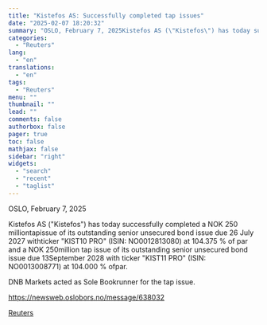 ```yaml
---
title: "Kistefos AS: Successfully completed tap issues"
date: "2025-02-07 18:20:32"
summary: "OSLO, February 7, 2025Kistefos AS (\"Kistefos\") has today successfully completed a NOK 250 milliontapissue of its outstanding senior unsecured bond issue due 26 July 2027 withticker \"KIST10 PRO\" (ISIN: NO0012813080) at 104.375 % of par and a NOK 250million tap issue of its outstanding senior unsecured bond issue due 13September..."
categories:
  - "Reuters"
lang:
  - "en"
translations:
  - "en"
tags:
  - "Reuters"
menu: ""
thumbnail: ""
lead: ""
comments: false
authorbox: false
pager: true
toc: false
mathjax: false
sidebar: "right"
widgets:
  - "search"
  - "recent"
  - "taglist"
---
```


OSLO, February 7, 2025

Kistefos AS ("Kistefos") has today successfully completed a NOK 250 milliontapissue of its outstanding senior unsecured bond issue due 26 July 2027 withticker "KIST10 PRO" (ISIN: NO0012813080) at 104.375 % of par and a NOK 250million tap issue of its outstanding senior unsecured bond issue due 13September 2028 with ticker "KIST11 PRO" (ISIN: NO0013008771) at 104.000 % ofpar.

DNB Markets acted as Sole Bookrunner for the tap issue.

https://newsweb.oslobors.no/message/638032

[Reuters](https://www.tradingview.com/news/reuters.com,2025-02-07:newsml_ObiBD4wva:0-kistefos-as-successfully-completed-tap-issues/)
